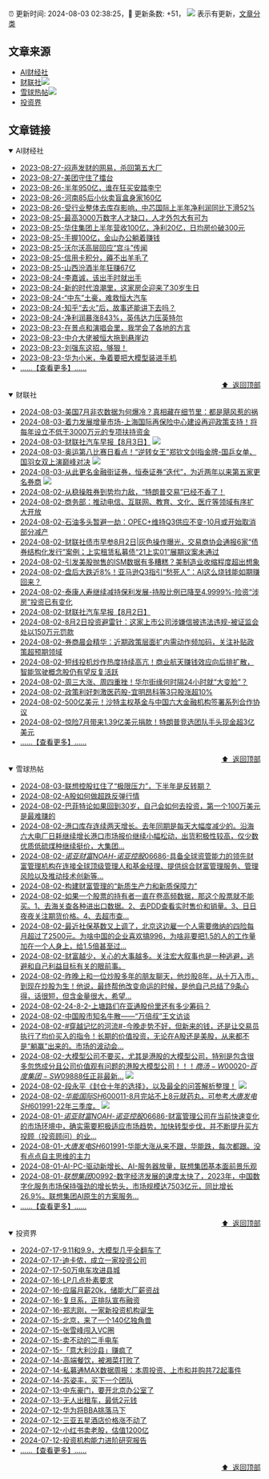 ##

:alarm_clock: 更新时间: 2024-08-03 02:38:25，:rocket: 更新条数: +51， ![](/assets/dot.png) 表示有更新，[文章分类](/TAGS.md)

## 文章来源

- [AI财经社](#ai财经社)  
- [财联社](#财联社)![](/assets/dot.png)   
- [雪球热帖](#雪球热帖)![](/assets/dot.png)   
- [投资界](#投资界)  

## 文章链接

<details open>
<summary id="ai财经社">
 AI财经社
</summary>


- [2023-08-27-闷声发财的网易，杀回第五大厂](https://www.aicaijing.com.cn/article/18610)  
- [2023-08-27-美团守住了擂台](https://www.aicaijing.com.cn/article/18611)  
- [2023-08-26-半年950亿，谁在狂买安踏李宁](https://www.aicaijing.com.cn/article/18607)  
- [2023-08-26-河南85后小伙卖盲盒身家160亿](https://www.aicaijing.com.cn/article/18608)  
- [2023-08-26-受行业整体去库存影响，中芯国际上半年净利润同比下滑52%](https://www.aicaijing.com.cn/article/18609)  
- [2023-08-25-最高3000万数字人才缺口，人才外包大有可为](https://www.aicaijing.com.cn/article/18601)  
- [2023-08-25-华住集团上半年营收100亿，净利20亿，日均房价破300元](https://www.aicaijing.com.cn/article/18602)  
- [2023-08-25-手握100亿，金山办公躺着赚钱](https://www.aicaijing.com.cn/article/18603)  
- [2023-08-25-沃尔沃高层回应“宫斗”传闻](https://www.aicaijing.com.cn/article/18604)  
- [2023-08-25-信用卡积分，薅不出羊毛了](https://www.aicaijing.com.cn/article/18605)  
- [2023-08-25-山西汾酒半年狂赚67亿](https://www.aicaijing.com.cn/article/18606)  
- [2023-08-24-李嘉诚，该出手时就出手](https://www.aicaijing.com.cn/article/18596)  
- [2023-08-24-新的时代浪潮里，这家房企迎来了30岁生日](https://www.aicaijing.com.cn/article/18597)  
- [2023-08-24-“中东”土豪，难救恒大汽车](https://www.aicaijing.com.cn/article/18598)  
- [2023-08-24-知乎“去火”后，故事还能讲下去吗？](https://www.aicaijing.com.cn/article/18599)  
- [2023-08-24-净利润暴涨843%，英伟达力压英特尔](https://www.aicaijing.com.cn/article/18600)  
- [2023-08-23-在景点和演唱会里，我学会了各地的方言](https://www.aicaijing.com.cn/article/18591)  
- [2023-08-23-中介大佬被恒大拖到悬崖边](https://www.aicaijing.com.cn/article/18592)  
- [2023-08-23-刘强东这招，够狠！](https://www.aicaijing.com.cn/article/18593)  
- [2023-08-23-华为小米，争着要把大模型装进手机](https://www.aicaijing.com.cn/article/18594)  
- [......【查看更多】......](/details/AI财经社.md)

<div align="right"><a href="#文章来源">⬆ &nbsp;返回顶部</a></div>
</details>

<details open>
<summary id="财联社">
 财联社
</summary>


- [2024-08-03-美国7月非农数据为何爆冷？真相藏在细节里：都是飓风惹的祸](https://www.cls.cn/detail/1753168)  
- [2024-08-03-着力发展增量市场-上海国际再保险中心建设再迎政策支持！将每年设立不低于3000万元的专项扶持资金](https://www.cls.cn/detail/1753154)  
- [2024-08-03-财联社汽车早报【8月3日】](https://www.cls.cn/detail/1753163) ![](/assets/new.png)  
- [2024-08-03-奥运第八比赛日看点！“逆转女王”郑钦文剑指金牌-国乒女单、国羽女双上演巅峰对决](https://www.cls.cn/detail/1753172) ![](/assets/new.png)  
- [2024-08-03-从此更名金融街证券，恒泰证券“迭代”，为近两年以来第五家更名券商](https://www.cls.cn/detail/1753178) ![](/assets/new.png)  
- [2024-08-02-从稳操胜券到势均力敌，“特朗普交易”已经不香了！](https://www.cls.cn/detail/1752100)  
- [2024-08-02-商务部：推动电信、互联网、教育、文化、医疗等领域有序扩大开放](https://www.cls.cn/detail/1752084)  
- [2024-08-02-石油多头暂避一劫：OPEC+维持Q3供应不变-10月或开始取消部分减产](https://www.cls.cn/detail/1751927)  
- [2024-08-02-财联社债市早参8月2日|灰色操作曝光，交易商协会通报6家“债券结构化发行”案例；上实租赁私募债“21上实01”展期议案未通过](https://www.cls.cn/detail/1751912)  
- [2024-08-02-引发美股抛售的ISM数据有多糟糕？美制造业收缩程度超出想象](https://www.cls.cn/detail/1751981)  
- [2024-08-02-盘后大跌近8%！亚马逊Q3指引“愁死人”：AI这么烧钱能如期赚回来？](https://www.cls.cn/detail/1751951)  
- [2024-08-02-泰康人寿继续减持保利发展-持股比例已降至4.9999%-险资“涉房”投资已有变化](https://www.cls.cn/detail/1751953)  
- [2024-08-02-财联社汽车早报【8月2日】](https://www.cls.cn/detail/1751939)  
- [2024-08-02-8月2日投资避雷针：这家上市公司涉嫌信披违法违规-被证监会处以150万元罚款](https://www.cls.cn/detail/1751904)  
- [2024-08-02-券商晨会精华：近期政策层面扩内需动作频加码，关注补贴政策超预期领域](https://www.cls.cn/detail/1751909)  
- [2024-08-02-短线投机炒作热度持续高亢！商业航天赚钱效应向后排扩散，智能驾驶概念股仍有望反复活跃](https://www.cls.cn/detail/1751984)  
- [2024-08-02-周三大涨、周四重挫！华尔街缘何时隔24小时就“大变脸”？](https://www.cls.cn/detail/1751994)  
- [2024-08-02-政策利好刺激医药股-宜明昂科等3只股涨超10%](https://www.cls.cn/detail/1752077)  
- [2024-08-02-500亿美元！沙特主权基金与中国六大金融机构签署系列合作协议](https://www.cls.cn/detail/1752130)  
- [2024-08-02-惊险7月带来1.39亿美元捐款！特朗普竞选团队手头现金超3亿美元](https://www.cls.cn/detail/1752149)  
- [......【查看更多】......](/details/财联社.md)

<div align="right"><a href="#文章来源">⬆ &nbsp;返回顶部</a></div>
</details>

<details open>
<summary id="雪球热帖">
 雪球热帖
</summary>


- [2024-08-03-联想控股扛住了“极限压力”，下半年是反转期？](https://xueqiu.com/9210717241/299782912)  
- [2024-08-02-A股如何做超跌反弹行情](https://xueqiu.com/9222280625/299741074)  
- [2024-08-02-巴菲特论如果回到30岁，自己会如何去投资，第一个100万美元是最难赚的](https://xueqiu.com/1830611415/299681020)  
- [2024-08-02-港口库存连续两天增长。去年同期是每天大幅度减少的。沿海六大电厂日耗继续增长港口市场报价继续小幅松动，出货积极性较高，仅少数优质低硫煤种继续挺价，大集团...](https://xueqiu.com/2241249492/299735540)  
- [2024-08-02-$诺亚财富NOAH$-$诺亚控股06686$-具备全球资管能力的领先财富管理机构在连接全球顶级管理人和基金经理、提供综合财富管理服务、管理风险以及推动技术创新等...](https://xueqiu.com/4342399646/299658737)  
- [2024-08-02-构建财富管理的“新质生产力和新质保障力”](https://xueqiu.com/4712978991/299668354)  
- [2024-08-02-如果一个股票的持有者一直在卷高频数据，那这个股票就不能买。1、去海关查各种进出口数据。2、去PDD查看实时售价和销量。3、日日夜夜关注期货价格。4、去超市查...](https://xueqiu.com/6876843497/299660080)  
- [2024-08-02-最近社保基数又上调了，北京这边雇一个人需要缴纳的四险每月超过了2500元。为啥中国的企业喜欢搞996，为啥非要把1.5的人的工作量加在一个人身上，给1.5倍甚至过...](https://xueqiu.com/5819606767/299643935)  
- [2024-08-02-财富越少，关心的大事越多。关注宏大叙事也是一种逃避，逃避和自己利益目标有关的眼前事。](https://xueqiu.com/6451611049/299651279)  
- [2024-08-02-昨晚上和一位炒股多年的朋友聊天，他炒股8年，从十万入市，到现在炒股为生！他说，最终帮他改变命运的时候，是他自己总结了9条心得，话很短，但含金量很大，希望...](https://xueqiu.com/1461471898/299662134)  
- [2024-08-02-24-8-2-上塘路们在亚通股份里还有多少筹码？](https://xueqiu.com/8772786299/299745741)  
- [2024-08-02-中国股市知名牛散——“万倍叔”王文访谈](https://xueqiu.com/1448207174/299681121)  
- [2024-08-02-#穿越记忆的河流#-今晚走势不好，但新来的钱，还是让交易员执行了均价买入的指令！长期的价值投资，无论在A股还是美股，从来都不是“躺赢”出来的。市场的波动会...](https://xueqiu.com/1102105103/299763039)  
- [2024-08-02-大模型公司不要买，尤其是港股的大模型公司，特别是包含很多忽悠成分且公司价值观有问题的港股大模型公司！！！$商汤-W00020$-$百度集团-SW09888$任正非最新...](https://xueqiu.com/8320943040/299691695) ![](/assets/new.png)  
- [2024-08-02-段永平《封仓十年的选择》，以及最全的问答解析整理！](https://xueqiu.com/8959246745/299723801) ![](/assets/new.png)  
- [2024-08-02-$华能国际SH600011$-8月完站不上8元就药丸，可参考$大唐发电SH601991$-22年三季度。](https://xueqiu.com/9653204019/299735386) ![](/assets/new.png)  
- [2024-08-01-$诺亚财富NOAH$-$诺亚控股06686$-财富管理公司在当前快速变化的市场环境中，确实需要积极适应市场趋势，加快转型步伐，并不断提升买方投顾（投资顾问）的业...](https://xueqiu.com/5404882558/299521603)  
- [2024-08-01-$大唐发电SH601991$-华能大涨从来不跟，华能跌，每次都跟。没有点点自主思维的主力](https://xueqiu.com/2241249492/299518341)  
- [2024-08-01-AI-PC-驱动新增长、AI-服务器放量，联想集团基本面前景乐观](https://xueqiu.com/6990276842/299540337)  
- [2024-08-01-$联想集团00992$-数字经济发展的速度太快了，2023年，中国数字化服务市场保持强劲的增长势头，市场规模达7503亿元，同比增长26.9%。联想集团AI原生的方案服务...](https://xueqiu.com/3186673154/299517107)  
- [......【查看更多】......](/details/雪球热帖.md)

<div align="right"><a href="#文章来源">⬆ &nbsp;返回顶部</a></div>
</details>

<details open>
<summary id="投资界">
 投资界
</summary>


- [2024-07-17-9.11和9.9，大模型几乎全翻车了](https://posts.careerengine.us/p/6697778c44726b29bffa3a09)  
- [2024-07-17-迪卡侬，成立一家投资公司](https://posts.careerengine.us/p/6697778c44726b29bffa3a01)  
- [2024-07-17-50万电车攻进县城](https://posts.careerengine.us/p/6697779c831e1d29eea44253)  
- [2024-07-16-LP几点朴素要求](https://posts.careerengine.us/p/669636a8720ed522248054dc)  
- [2024-07-16-应届月薪20k，储能大厂薪资战](https://posts.careerengine.us/p/669636a8720ed522248054d4)  
- [2024-07-16-复旦系，正排队宣布融资](https://posts.careerengine.us/p/66963699cb38e136a496986c)  
- [2024-07-16-郑志刚，一家新投资机构诞生](https://posts.careerengine.us/p/66963699cb38e136a4969874)  
- [2024-07-15-北京，来了一个140亿独角兽](https://posts.careerengine.us/p/6694db59a0c3ac562b61f9af)  
- [2024-07-15-张雪峰闯入VC圈](https://posts.careerengine.us/p/6694db59a0c3ac562b61f9b7)  
- [2024-07-15-卖不动的二手电车](https://posts.careerengine.us/p/6694db6836b2f1565d9b541a)  
- [2024-07-15-「意大利沙县」赚疯了](https://posts.careerengine.us/p/6694db6836b2f1565d9b5422)  
- [2024-07-14-高端餐饮，被湘菜打败了](https://posts.careerengine.us/p/6693862333c6e710d0bf9dc4)  
- [2024-07-14-私募通MAX数据周报：本周投资、上市和并购共72起事件](https://posts.careerengine.us/p/6693862333c6e710d0bf9dcc)  
- [2024-07-14-苏姿丰，买下一个团队](https://posts.careerengine.us/p/6693861481427510b2b9c123)  
- [2024-07-13-中东豪门，要开北京办公室了](https://posts.careerengine.us/p/66922794a876f80d113b51fe)  
- [2024-07-13-无人出租车，最低2元钱](https://posts.careerengine.us/p/669227b82202ae0dfac5d713)  
- [2024-07-12-华为将BBA挑落马下](https://posts.careerengine.us/p/6690a6c68082df14ead7eaac)  
- [2024-07-12-三亚五星酒店价格涨不动了](https://posts.careerengine.us/p/6690a6c68082df14ead7eaa4)  
- [2024-07-12-小红书卖老股，估值1200亿](https://posts.careerengine.us/p/6690a6b756b00014bcc00e8f)  
- [2024-07-12-投资机构能力进阶研究报告](https://posts.careerengine.us/p/6690a6b756b00014bcc00e87)  
- [......【查看更多】......](/details/投资界.md)

<div align="right"><a href="#文章来源">⬆ &nbsp;返回顶部</a></div>
</details>
